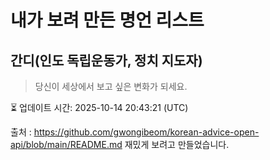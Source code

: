 # 내가 보려 만든 명언 리스트

##  간디(인도 독립운동가, 정치 지도자)
> 당신이 세상에서 보고 싶은 변화가 되세요.


⏳ 업데이트 시간: 2025-10-14 20:43:21 (UTC)

출처 : https://github.com/gwongibeom/korean-advice-open-api/blob/main/README.md
재밌게 보려고 만들었습니다.
